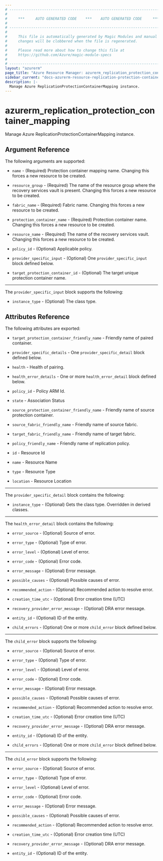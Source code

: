 ```yaml
---
# ----------------------------------------------------------------------------
#
#     ***     AUTO GENERATED CODE    ***    AUTO GENERATED CODE     ***
#
# ----------------------------------------------------------------------------
#
#     This file is automatically generated by Magic Modules and manual
#     changes will be clobbered when the file is regenerated.
#
#     Please read more about how to change this file at
#     https://github.com/Azure/magic-module-specs
#
# ----------------------------------------------------------------------------
layout: "azurerm"
page_title: "Azure Resource Manager: azurerm_replication_protection_container_mapping"
sidebar_current: "docs-azurerm-resource-replication-protection-container-mapping"
description: |-
  Manage Azure ReplicationProtectionContainerMapping instance.
---
```


# azurerm_replication_protection_container_mapping

Manage Azure ReplicationProtectionContainerMapping instance.


## Argument Reference

The following arguments are supported:

* `name` - (Required) Protection container mapping name. Changing this forces a new resource to be created.

* `resource_group` - (Required) The name of the resource group where the recovery services vault is present. Changing this forces a new resource to be created.

* `fabric_name` - (Required) Fabric name. Changing this forces a new resource to be created.

* `protection_container_name` - (Required) Protection container name. Changing this forces a new resource to be created.

* `resource_name` - (Required) The name of the recovery services vault. Changing this forces a new resource to be created.

* `policy_id` - (Optional) Applicable policy.

* `provider_specific_input` - (Optional) One `provider_specific_input` block defined below.

* `target_protection_container_id` - (Optional) The target unique protection container name.

---

The `provider_specific_input` block supports the following:

* `instance_type` - (Optional) The class type.

## Attributes Reference

The following attributes are exported:

* `target_protection_container_friendly_name` - Friendly name of paired container.

* `provider_specific_details` - One `provider_specific_detail` block defined below.

* `health` - Health of pairing.

* `health_error_details` - One or more `health_error_detail` block defined below.

* `policy_id` - Policy ARM Id.

* `state` - Association Status

* `source_protection_container_friendly_name` - Friendly name of source protection container.

* `source_fabric_friendly_name` - Friendly name of source fabric.

* `target_fabric_friendly_name` - Friendly name of target fabric.

* `policy_friendly_name` - Friendly name of replication policy.

* `id` - Resource Id

* `name` - Resource Name

* `type` - Resource Type

* `location` - Resource Location


---

The `provider_specific_detail` block contains the following:

* `instance_type` - (Optional) Gets the class type. Overridden in derived classes.

---

The `health_error_detail` block contains the following:

* `error_source` - (Optional) Source of error.

* `error_type` - (Optional) Type of error.

* `error_level` - (Optional) Level of error.

* `error_code` - (Optional) Error code.

* `error_message` - (Optional) Error message.

* `possible_causes` - (Optional) Possible causes of error.

* `recommended_action` - (Optional) Recommended action to resolve error.

* `creation_time_utc` - (Optional) Error creation time (UTC)

* `recovery_provider_error_message` - (Optional) DRA error message.

* `entity_id` - (Optional) ID of the entity.

* `child_errors` - (Optional) One or more `child_error` block defined below.


---

The `child_error` block supports the following:

* `error_source` - (Optional) Source of error.

* `error_type` - (Optional) Type of error.

* `error_level` - (Optional) Level of error.

* `error_code` - (Optional) Error code.

* `error_message` - (Optional) Error message.

* `possible_causes` - (Optional) Possible causes of error.

* `recommended_action` - (Optional) Recommended action to resolve error.

* `creation_time_utc` - (Optional) Error creation time (UTC)

* `recovery_provider_error_message` - (Optional) DRA error message.

* `entity_id` - (Optional) ID of the entity.

* `child_errors` - (Optional) One or more `child_error` block defined below.


---

The `child_error` block supports the following:

* `error_source` - (Optional) Source of error.

* `error_type` - (Optional) Type of error.

* `error_level` - (Optional) Level of error.

* `error_code` - (Optional) Error code.

* `error_message` - (Optional) Error message.

* `possible_causes` - (Optional) Possible causes of error.

* `recommended_action` - (Optional) Recommended action to resolve error.

* `creation_time_utc` - (Optional) Error creation time (UTC)

* `recovery_provider_error_message` - (Optional) DRA error message.

* `entity_id` - (Optional) ID of the entity.
